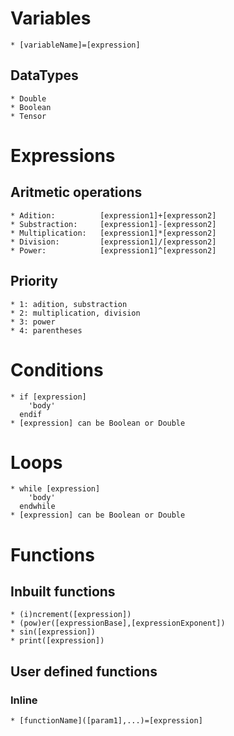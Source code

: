 # Variables
	* [variableName]=[expression]
## DataTypes
	* Double
	* Boolean
	* Tensor

# Expressions
## Aritmetic operations
	* Adition:			[expression1]+[expresson2]
	* Substraction:		[expression1]-[expresson2]
	* Multiplication:	[expression1]*[expresson2]
	* Division:			[expression1]/[expresson2]
	* Power:			[expression1]^[expresson2]
## Priority
	* 1: adition, substraction
	* 2: multiplication, division
	* 3: power
	* 4: parentheses

# Conditions
	* if [expression]
		'body'
	  endif
	* [expression] can be Boolean or Double

# Loops
	* while [expression]
		'body'
	  endwhile
	* [expression] can be Boolean or Double

# Functions
## Inbuilt functions
	* (i)ncrement([expression])
	* (pow)er([expressionBase],[expressionExponent])
	* sin([expression])
	* print([expression])
## User defined functions
### Inline
	* [functionName]([param1],...)=[expression]

